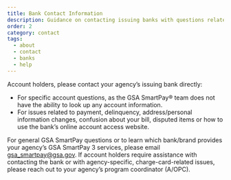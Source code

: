 ```yaml
---
title: Bank Contact Information
description: Guidance on contacting issuing banks with questions related to account information 
order: 2
category: contact
tags:
  - about
  - contact
  - banks
  - help
---
```


Account holders, please contact your agency’s issuing bank directly:

- For specific account questions, as the GSA SmartPay® team does not have the ability to look up any account information. 
- For issues related to payment, delinquency, address/personal information changes, confusion about your bill, disputed items or how to use the bank’s online account access website.

For general GSA SmartPay questions or to learn which bank/brand provides your agency’s GSA SmartPay 3 services, please email gsa_smartpay@gsa.gov. If account holders require assistance with contacting the bank or with agency-specific, charge-card-related issues, please reach out to your agency’s program coordinator (A/OPC).


